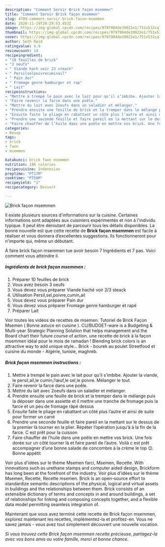```yaml
---
description: "Comment Servir Brick façon msemmen"
title: "Comment Servir Brick façon msemmen"
slug: 4709-comment-servir-brick-facon-msemmen
date: 2020-11-19T20:29:53.853Z
image: https://img-global.cpcdn.com/recipes/9797904de39022e1/751x532cq70/brick-facon-msemmen-photo-principale-de-la-recette.jpg
thumbnail: https://img-global.cpcdn.com/recipes/9797904de39022e1/751x532cq70/brick-facon-msemmen-photo-principale-de-la-recette.jpg
cover: https://img-global.cpcdn.com/recipes/9797904de39022e1/751x532cq70/brick-facon-msemmen-photo-principale-de-la-recette.jpg
author: Seth Reid
ratingvalue: 4.9
reviewcount: 14
recipeingredient:
- "10 feuilles de brick"
- "3 oeufs"
- " Viande hach voir 23 steack"
- " Persilselpoivrecuminail"
- " Pain dur"
- " Fromage genre hamburger et rap"
- " Lait"
recipeinstructions:
- "Mettre à trempé le pain avec le lait pour qu’il s’imbibe. Ajouter la viande, le persil,ail,le cumin,l’œuf,le sel,le poivre. Mélanger le tout."
- "Faire revenir la farce dans une poêle."
- "Mettre du lait avec 2oeufs dans un saladier et mélanger."
- "Prendre ensuite une feuille de brick et la tremper dans le mélange puis la déposer dans une assiette et il mettre une tranche de fromage puis la farce et un peu de fromage râpé dessus"
- "Ensuite faite le pliage en rabattant un côté plus l’autre et ainsi de suite pour former un carré"
- "Prendre une seconde feuille et faire pareil en la mettant sur le dessus de la premier là tourner en la plier. Répéter l’opération jusqu’à à la fin de la farce. C est prêt pour la cuisson"
- "Faire chauffer de l’huile dans une poêle en mettre vos brick. Une fois dorée sur un côté tourner là et faire pareil de l’autre. Voilà c est prêt accompagner d’une bonne salade de concombre à la crème le top 😉. Bonne appétit"
categories:
- Resep
tags:
- brick
- faon
- msemmen

katakunci: brick faon msemmen 
nutrition: 186 calories
recipecuisine: Indonesian
preptime: "PT17M"
cooktime: "PT50M"
recipeyield: "1"
recipecategory: Dessert

---
```



![Brick façon msemmen](https://img-global.cpcdn.com/recipes/9797904de39022e1/751x532cq70/brick-facon-msemmen-photo-principale-de-la-recette.jpg)

Il existe plusieurs sources d'informations sur la cuisine. Certaines informations sont adaptées aux cuisiniers expérimentés et non à l'individu typique. Il peut être déroutant de parcourir tous les détails disponibles. La bonne nouvelle est que cette recette de <strong> Brick façon msemmen </strong> est facile à réaliser et vous donnera d’excellentes suggestions. Ils fonctionneront pour n'importe qui, même un débutant.

<!--inarticleads1-->

À faire brick façon msemmen tue avoir besoin 7 Ingrédients et 7 pas. Voici comment vous atteindre il.

##### Ingrédients de brick façon msemmen :

1. Préparer 10 feuilles de brick
1. Vous avez besoin 3 oeufs
1. Vous devez vous préparer  Viande haché voir 2/3 steack
1. Utilisation  Persil,sel,poivre,cumin,ail
1. Vous devez vous préparer  Pain dur
1. Vous devez vous préparer  Fromage genre hamburger et rapé
1. Préparer  Lait


Voir toutes les vidéos de recettes de msemen. Tutoriel de Brick Façon Msemen ( Bonne astuce en cuisine ). CU/BUDGET-ware is a Budgeting &amp; Multi-year Strategic Planning Solution that helps management and the Board chart their future course of action. une recette de brick à la façon msemmen idéal pour le mois de ramadan ! Blending brick colors is an attractive way to add unique style… Brick - bourek au poulet Streetfood et cuisine du monde - Algérie, tunisie, maghreb. 

<!--inarticleads2-->

##### Brick façon msemmen instructions :

1. Mettre à trempé le pain avec le lait pour qu’il s’imbibe. Ajouter la viande, le persil,ail,le cumin,l’œuf,le sel,le poivre. Mélanger le tout.
1. Faire revenir la farce dans une poêle.
1. Mettre du lait avec 2oeufs dans un saladier et mélanger.
1. Prendre ensuite une feuille de brick et la tremper dans le mélange puis la déposer dans une assiette et il mettre une tranche de fromage puis la farce et un peu de fromage râpé dessus
1. Ensuite faite le pliage en rabattant un côté plus l’autre et ainsi de suite pour former un carré
1. Prendre une seconde feuille et faire pareil en la mettant sur le dessus de la premier là tourner en la plier. Répéter l’opération jusqu’à à la fin de la farce. C est prêt pour la cuisson
1. Faire chauffer de l’huile dans une poêle en mettre vos brick. Une fois dorée sur un côté tourner là et faire pareil de l’autre. Voilà c est prêt accompagner d’une bonne salade de concombre à la crème le top 😉. Bonne appétit


Voir plus d&#39;idées sur le thème Msemen farci, Msemen, Recette. With innovations such as urethane stamps and computer aided design, Brickform has long been at the forefront of the industry. Voir plus d&#39;idées sur le thème Msemen, Recette, Recette msemen. Brick is an open-source effort to standardize semantic descriptions of the physical, logical and virtual assets in buildings and the relationships between them. Brick consists of an extensible dictionary of terms and concepts in and around buildings, a set of relationships for linking and composing concepts together, and a flexible data model permitting seamless integration of. 

<!--inarticleads1-->

<p>
Maintenant que vous avez terminé cette recette de Brick façon msemmen, explorez maintenant les recettes, implémentez-la et profitez-en. Vous ne savez jamais - vous avez tout simplement découvert une nouvelle vocation.
</p>

<p>
<i>Si vous trouvez cette Brick façon msemmen recette précieuse, partagez-la avec vos bons amis ou votre famille, merci et bonne chance.</i>
</p>
